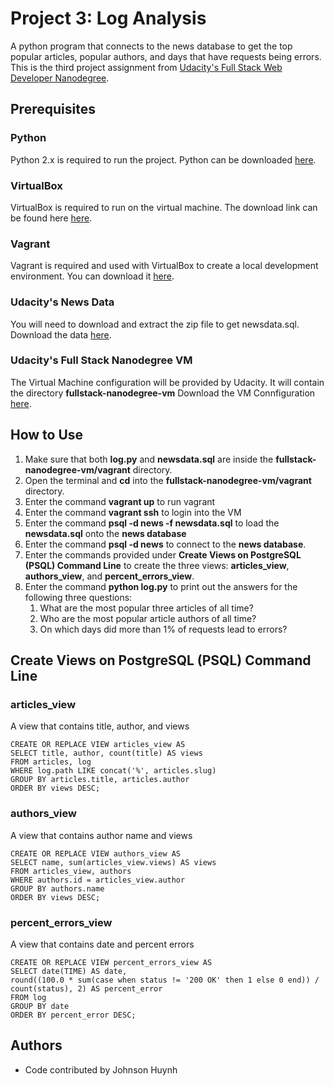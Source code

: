 # Project 3: Log Analysis
A python program that connects to the news database to get the top popular articles, popular authors, and days that have requests being errors. This is the third project assignment from [Udacity's Full Stack Web Developer Nanodegree](https://www.udacity.com/nanodegree).

## Prerequisites

### Python
Python 2.x is required to run the project. Python can be downloaded [here](https://www.python.org/downloads/).

### VirtualBox
VirtualBox is required to run on the virtual machine. The download link can be found here [here](https://www.virtualbox.org/wiki/Download_Old_Builds_5_1).

### Vagrant
Vagrant is required and used with VirtualBox to create a local development environment. You can download it [here](https://www.vagrantup.com/downloads.html).

### Udacity's News Data
You will need to download and extract the zip file to get newsdata.sql. Download the data [here](https://d17h27t6h515a5.cloudfront.net/topher/2016/August/57b5f748_newsdata/newsdata.zip).

### Udacity's Full Stack Nanodegree VM
The Virtual Machine configuration will be provided by Udacity. It will contain the directory **fullstack-nanodegree-vm** Download the VM Connfiguration [here](https://github.com/udacity/fullstack-nanodegree-vm).

## How to Use
1. Make sure that both **log.py** and **newsdata.sql** are inside the **fullstack-nanodegree-vm/vagrant** directory.
2. Open the terminal and **cd** into the **fullstack-nanodegree-vm/vagrant** directory.<br>
3. Enter the command **vagrant up** to run vagrant<br>
4. Enter the command **vagrant ssh** to login into the VM<br>
5. Enter the command **psql -d news -f newsdata.sql** to load the **newsdata.sql** onto the **news database**<br>
6. Enter the command **psql -d news** to connect to the **news database**.<br>
7. Enter the commands provided under **Create Views on PostgreSQL (PSQL) Command Line** to create the three views: **articles_view**, **authors_view**, and **percent_errors_view**.<br>
8. Enter the command **python log.py** to print out the answers for the following three questions:<br>
    1) What are the most popular three articles of all time?<br>
    2) Who are the most popular article authors of all time?<br>
    3) On which days did more than 1% of requests lead to errors?<br>

## Create Views on PostgreSQL (PSQL) Command Line

### articles_view
A view that contains title, author, and views

```
CREATE OR REPLACE VIEW articles_view AS
SELECT title, author, count(title) AS views
FROM articles, log
WHERE log.path LIKE concat('%', articles.slug)
GROUP BY articles.title, articles.author
ORDER BY views DESC;
```

### authors_view
A view that contains author name and views
```
CREATE OR REPLACE VIEW authors_view AS
SELECT name, sum(articles_view.views) AS views
FROM articles_view, authors
WHERE authors.id = articles_view.author
GROUP BY authors.name
ORDER BY views DESC;
```

### percent_errors_view
A view that contains date and percent errors
```
CREATE OR REPLACE VIEW percent_errors_view AS
SELECT date(TIME) AS date,
round((100.0 * sum(case when status != '200 OK' then 1 else 0 end)) / count(status), 2) AS percent_error
FROM log
GROUP BY date
ORDER BY percent_error DESC;
```

## Authors
- Code contributed by Johnson Huynh
